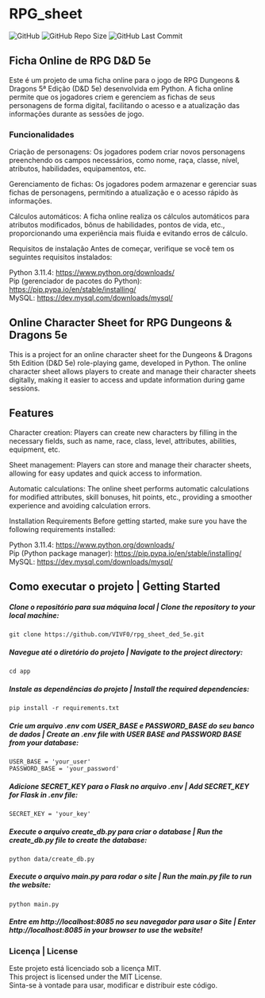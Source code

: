 # RPG_sheet

![GitHub](https://img.shields.io/github/license/VIVF0/rpg_sheet_ded_5e)
![GitHub Repo Size](https://img.shields.io/github/repo-size/VIVF0/rpg_sheet_ded_5e)
![GitHub Last Commit](https://img.shields.io/github/last-commit/VIVF0/rpg_sheet_ded_5e)

## Ficha Online de RPG D&D 5e
Este é um projeto de uma ficha online para o jogo de RPG Dungeons & Dragons 5ª Edição (D&D 5e) desenvolvida em Python. A ficha online permite que os jogadores criem e gerenciem as fichas de seus personagens de forma digital, facilitando o acesso e a atualização das informações durante as sessões de jogo.

### Funcionalidades
Criação de personagens: Os jogadores podem criar novos personagens preenchendo os campos necessários, como nome, raça, classe, nível, atributos, habilidades, equipamentos, etc.

Gerenciamento de fichas: Os jogadores podem armazenar e gerenciar suas fichas de personagens, permitindo a atualização e o acesso rápido às informações.

Cálculos automáticos: A ficha online realiza os cálculos automáticos para atributos modificados, bônus de habilidades, pontos de vida, etc., proporcionando uma experiência mais fluida e evitando erros de cálculo.

Requisitos de instalação
Antes de começar, verifique se você tem os seguintes requisitos instalados:

Python 3.11.4: https://www.python.org/downloads/ <br>
Pip (gerenciador de pacotes do Python): https://pip.pypa.io/en/stable/installing/ <br>
MySQL: https://dev.mysql.com/downloads/mysql/ 

## Online Character Sheet for RPG Dungeons & Dragons 5e
This is a project for an online character sheet for the Dungeons & Dragons 5th Edition (D&D 5e) role-playing game, developed in Python. The online character sheet allows players to create and manage their character sheets digitally, making it easier to access and update information during game sessions.

## Features
Character creation: Players can create new characters by filling in the necessary fields, such as name, race, class, level, attributes, abilities, equipment, etc.

Sheet management: Players can store and manage their character sheets, allowing for easy updates and quick access to information.

Automatic calculations: The online sheet performs automatic calculations for modified attributes, skill bonuses, hit points, etc., providing a smoother experience and avoiding calculation errors.

Installation Requirements
Before getting started, make sure you have the following requirements installed:

Python 3.11.4: https://www.python.org/downloads/ <br>
Pip (Python package manager): https://pip.pypa.io/en/stable/installing/ <br>
MySQL: https://dev.mysql.com/downloads/mysql/ 

## Como executar o projeto | Getting Started
##### Clone o repositório para sua máquina local | Clone the repository to your local machine:
```
git clone https://github.com/VIVF0/rpg_sheet_ded_5e.git
```
##### Navegue até o diretório do projeto | Navigate to the project directory:
```
cd app
```
##### Instale as dependências do projeto | Install the required dependencies:
```
pip install -r requirements.txt
```
##### Crie um arquivo .env com USER_BASE e PASSWORD_BASE do seu banco de dados | Create an .env file with USER BASE and PASSWORD BASE from your database:
```
USER_BASE = 'your_user'
PASSWORD_BASE = 'your_password'
```
##### Adicione SECRET_KEY para o Flask no arquivo .env | Add SECRET_KEY for Flask in .env file:
```
SECRET_KEY = 'your_key'
```
##### Execute o arquivo create_db.py para criar o database | Run the create_db.py file to create the database:
```
python data/create_db.py
```
##### Execute o arquivo main.py para rodar o site | Run the main.py file to run the website:
```
python main.py
```
##### Entre em http://localhost:8085 no seu navegador para usar o Site | Enter http://localhost:8085 in your browser to use the website!

### Licença | License<br>
Este projeto está licenciado sob a licença MIT.<br>This project is licensed under the MIT License. <br>Sinta-se à vontade para usar, modificar e distribuir este código.
